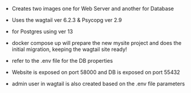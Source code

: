 
- Creates two images one for Web Server and another for Database

- Uses the wagtail ver 6.2.3 & Psycopg ver 2.9
- for Postgres using ver 13

- docker compose up will prepare the new mysite project and does the initial migration, keeping the wagtail site ready!
- refer to the .env file for the DB properties
- Website is exposed on port 58000 and DB is exposed on port 55432

- admin user in wagtail is also created based on the .env file parameters
